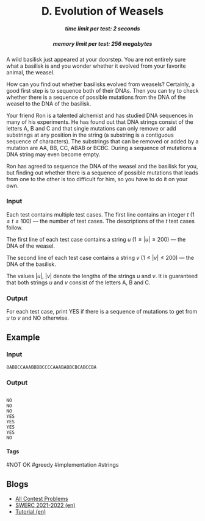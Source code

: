 <h1 style='text-align: center;'> D. Evolution of Weasels</h1>

<h5 style='text-align: center;'>time limit per test: 2 seconds</h5>
<h5 style='text-align: center;'>memory limit per test: 256 megabytes</h5>

A wild basilisk just appeared at your doorstep. You are not entirely sure what a basilisk is and you wonder whether it evolved from your favorite animal, the weasel. 

How can you find out whether basilisks evolved from weasels? Certainly, a good first step is to sequence both of their DNAs. Then you can try to check whether there is a sequence of possible mutations from the DNA of the weasel to the DNA of the basilisk. 

Your friend Ron is a talented alchemist and has studied DNA sequences in many of his experiments. He has found out that DNA strings consist of the letters A, B and C and that single mutations can only remove or add substrings at any position in the string (a substring is a contiguous sequence of characters). The substrings that can be removed or added by a mutation are AA, BB, CC, ABAB or BCBC. During a sequence of mutations a DNA string may even become empty.

Ron has agreed to sequence the DNA of the weasel and the basilisk for you, but finding out whether there is a sequence of possible mutations that leads from one to the other is too difficult for him, so you have to do it on your own. 

### Input

Each test contains multiple test cases. The first line contains an integer $t$ ($1\le t\le 100$) — the number of test cases. The descriptions of the $t$ test cases follow.

The first line of each test case contains a string $u$ ($1\le |u|\le 200$) — the DNA of the weasel.

The second line of each test case contains a string $v$ ($1\le |v|\le 200$) — the DNA of the basilisk. 

The values $|u|$, $|v|$ denote the lengths of the strings $u$ and $v$. It is guaranteed that both strings $u$ and $v$ consist of the letters A, B and C.

### Output

For each test case, print YES if there is a sequence of mutations to get from $u$ to $v$ and NO otherwise. 

## Example

### Input


```text
8ABBCCAAABBBBCCCCAAABABBCBCABCCBA
```
### Output

```text

NO
NO
NO
YES
YES
YES
YES
NO

```


#### Tags 

#NOT OK #greedy #implementation #strings 

## Blogs
- [All Contest Problems](../SWERC_2021-2022_-_Online_Mirror_(Unrated,_ICPC_Rules,_Teams_Preferred).md)
- [SWERC 2021-2022 (en)](../blogs/SWERC_2021-2022_(en).md)
- [Tutorial (en)](../blogs/Tutorial_(en).md)
